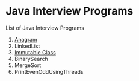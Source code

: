 # Java Interview Programs
List of Java Interview Programs

1. [Anagram](https://github.com/rangareddy/JavaInterviewPrograms/blob/master/Anagram.md)
2. LinkedList
3. [Immutable Class](https://github.com/rangareddy/JavaInterviewPrograms/blob/master/ImmutableClass.md)
4. BinarySearch
5. MergeSort
6. PrintEvenOddUsingThreads
